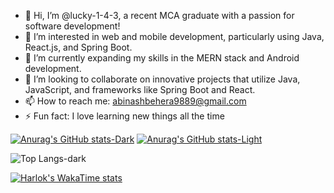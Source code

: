 



- 👋 Hi, I’m @lucky-1-4-3, a recent MCA graduate with a passion for software development!
- 👀 I’m interested in web and mobile development, particularly using Java, React.js, and Spring Boot.
- 🌱 I’m currently expanding my skills in the MERN stack and Android development.
- 💞️ I’m looking to collaborate on innovative projects that utilize Java, JavaScript, and frameworks like Spring Boot and React.
- 📫 How to reach me: [abinashbehera9889@gmail.com](mailto:abinashbehera9889@gmail.com)
- ⚡ Fun fact: I love learning new things all the time



<!---
lucky-1-4-3/lucky-1-4-3 is a ✨ special ✨ repository because its `README.md` (this file) appears on your GitHub profile.
You can click the Preview link to take a look at your changes.
--->


[![Anurag's GitHub stats-Dark](https://github-readme-stats.vercel.app/api?username=lucky-1-4-3&show_icons=true&theme=dark#gh-dark-mode-only)](https://github.com/lucky-1-4-3/github-readme-stats#gh-dark-mode-only)
[![Anurag's GitHub stats-Light](https://github-readme-stats.vercel.app/api?username=lucky-1-4-3&show_icons=true&theme=default#gh-light-mode-only)](https://github.com/lucky-1-4-3/github-readme-stats#gh-light-mode-only)

![Top Langs-dark](https://github-readme-stats.vercel.app/api/top-langs/?username=lucky-1-4-3&layout=compact&theme=dark)


[![Harlok's WakaTime stats](https://github-readme-stats.vercel.app/api/wakatime?username=lucky_world29)](https://github.com/lucky-1-4-3/github-readme-stats)

